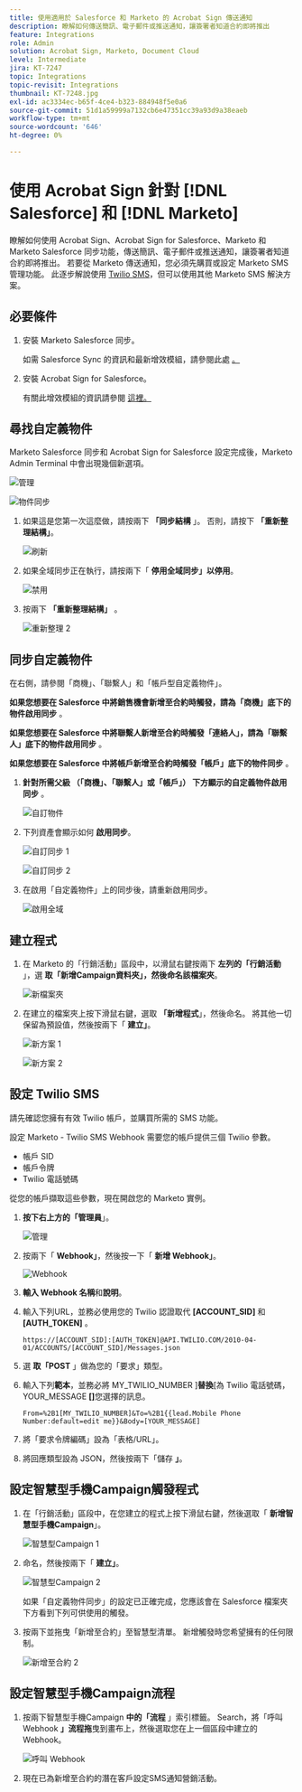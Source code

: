 ```yaml
---
title: 使用適用於 Salesforce 和 Marketo 的 Acrobat Sign 傳送通知
description: 瞭解如何傳送簡訊、電子郵件或推送通知，讓簽署者知道合約即將推出
feature: Integrations
role: Admin
solution: Acrobat Sign, Marketo, Document Cloud
level: Intermediate
jira: KT-7247
topic: Integrations
topic-revisit: Integrations
thumbnail: KT-7248.jpg
exl-id: ac3334ec-b65f-4ce4-b323-884948f5e0a6
source-git-commit: 51d1a59999a7132cb6e47351cc39a93d9a38eaeb
workflow-type: tm+mt
source-wordcount: '646'
ht-degree: 0%

---
```


# 使用 Acrobat Sign 針對 [!DNL Salesforce] 和 [!DNL Marketo]

瞭解如何使用 Acrobat Sign、Acrobat Sign for Salesforce、Marketo 和 Marketo Salesforce 同步功能，傳送簡訊、電子郵件或推送通知，讓簽署者知道合約即將推出。 若要從 Marketo 傳送通知，您必須先購買或設定 Marketo SMS 管理功能。 此逐步解說使用 [Twilio SMS](https://launchpoint.marketo.com/twilio/twilio-sms-for-marketo/)，但可以使用其他 Marketo SMS 解決方案。

## 必要條件

1. 安裝 Marketo Salesforce 同步。

   如需 Salesforce Sync 的資訊和最新增效模組，請參閱此處 [。](https://experienceleague.adobe.com/docs/marketo/using/product-docs/crm-sync/salesforce-sync/understanding-the-salesforce-sync.html?lang=zh-Hant)

1. 安裝 Acrobat Sign for Salesforce。

   有關此增效模組的資訊請參閱 [這裡。](https://helpx.adobe.com/ca/sign/using/salesforce-integration-installation-guide.html)

## 尋找自定義物件

Marketo Salesforce 同步和 Acrobat Sign for Salesforce 設定完成後，Marketo Admin Terminal 中會出現幾個新選項。

![管理](assets/adminTab.png)

![物件同步](assets/salesforceAdmin.png)

1. 如果這是您第一次這麼做，請按兩下 **「同步結構** 」。 否則，請按下 **「重新整理結構」**。

   ![刷新](assets/refreshSchema1.png)

1. 如果全域同步正在執行，請按兩下「 **停用全域同步」以停用**。

   ![禁用](assets/disableGlobal.png)

1. 按兩下 **「重新整理結構」** 。

   ![重新整理 2](assets/refreshSchema2.png)

## 同步自定義物件

在右側，請參閱「商機」、「聯繫人」和「帳戶型自定義物件」。

**如果您想要在 Salesforce 中將銷售機會新增至合約時觸發，請為「商機」底下的物件啟用同步** 。

**如果您想要在 Salesforce 中將聯繫人新增至合約時觸發「連絡人」，請為「聯繫人」底下的物件啟用同步** 。

**如果您想要在 Salesforce 中將帳戶新增至合約時觸發「帳戶」底下的物件同步** 。

1. **針對所需父級 （「商機」、「聯繫人」或「帳戶」） 下方顯示的自定義物件啟用同步** 。

   ![自訂物件](assets/customObjects.png)

1. 下列資產會顯示如何 **啟用同步**。

   ![自訂同步 1](assets/customObjectSync1.png)

   ![自訂同步 2](assets/customObjectSync2.png)

1. 在啟用「自定義物件」上的同步後，請重新啟用同步。

   ![啟用全域](assets/enableGlobal.png)

## 建立程式

1. 在 Marketo 的「行銷活動」區段中，以滑鼠右鍵按兩下 **左列的「行銷活動** 」，選 **取「新增Campaign資料夾」，然後命名該檔案夾**。

   ![新檔案夾](assets/newFolder.png)

1. 在建立的檔案夾上按下滑鼠右鍵，選取 **「新增程式**」，然後命名。 將其他一切保留為預設值，然後按兩下「 **建立」**。

   ![新方案 1](assets/newProgram1.png)

   ![新方案 2](assets/newProgram2.png)

## 設定 Twilio SMS

請先確認您擁有有效 Twilio 帳戶，並購買所需的 SMS 功能。

設定 Marketo - Twilio SMS Webhook 需要您的帳戶提供三個 Twilio 參數。

- 帳戶 SID
- 帳戶令牌
- Twilio 電話號碼

從您的帳戶擷取這些參數，現在開啟您的 Marketo 實例。

1. **按下右上方的「管理員**」。

   ![管理](assets/adminTab.png)

1. 按兩下「 **Webhook」**，然後按一下「 **新增 Webhook」**。

   ![Webhook](assets/webhooks.png)

1. **輸入 Webhook 名稱**&#x200B;和&#x200B;**說明**。

1. 輸入下列URL，並務必使用您的 Twilio 認證取代 **[ACCOUNT_SID]** 和 **[AUTH_TOKEN]** 。

   ```
   https://[ACCOUNT_SID]:[AUTH_TOKEN]@API.TWILIO.COM/2010-04-01/ACCOUNTS/[ACCOUNT_SID]/Messages.json
   ```

1. 選 **取「POST** 」做為您的「要求」類型。

1. 輸入下列&#x200B;**範本**，並務必將 MY_TWILIO_NUMBER &rbrack;**替換**&lbrack;&#x200B;為 Twilio 電話號碼，YOUR_MESSAGE **[]**&#x200B;您選擇的訊息。

   ```
   From=%2B1[MY_TWILIO_NUMBER]&To=%2B1{{lead.Mobile Phone Number:default=edit me}}&Body=[YOUR_MESSAGE]
   ```

1. 將「要求令牌編碼」設為「表格/URL」。

1. 將回應類型設為 JSON，然後按兩下「儲存 **」**。

## 設定智慧型手機Campaign觸發程式

1. 在「行銷活動」區段中，在您建立的程式上按下滑鼠右鍵，然後選取「 **新增智慧型手機Campaign**」。

   ![智慧型Campaign 1](assets/smartCampaign1.png)

1. 命名，然後按兩下「 **建立」**。

   ![智慧型Campaign 2](assets/smartCampaign3.png)

   如果「自定義物件同步」的設定已正確完成，您應該會在 Salesforce 檔案夾下方看到下列可供使用的觸發。

1. 按兩下並拖曳「新增至合約」至智慧型清單。 新增觸發時您希望擁有的任何限制。

   ![新增至合約 2](assets/addedToAgreement2.png)

## 設定智慧型手機Campaign流程

1. 按兩下智慧型手機Campaign **中的「流程** 」索引標籤。 Search，將「呼叫 Webhook **」流程拖**&#x200B;曳到畫布上，然後選取您在上一個區段中建立的 Webhook。

   ![呼叫 Webhook](assets/callWebhook.png)

1. 現在已為新增至合約的潛在客戶設定SMS通知營銷活動。
